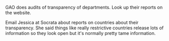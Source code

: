 GAO does audits of transparency of departments.
Look up their reports on the website.

Email Jessica at Socrata about reports on
countries about their transparency. She said
things like really restrictive countries
release lots of information so they look open
but it's normally pretty tame information.

